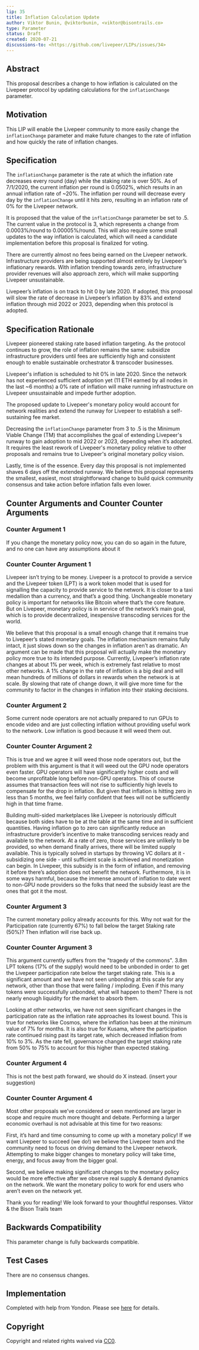 ```yaml
---
lip: 35
title: Inflation Calculation Update
author: Viktor Bunin, @viktorbunin, <viktor@bisontrails.co> 
type: Parameter
status: Draft
created: 2020-07-21
discussions-to: <https://github.com/livepeer/LIPs/issues/34>
---
```


## Abstract

This proposal describes a change to how inflation is calculated on the Livepeer protocol by updating calculations for the `inflationChange` parameter.

## Motivation

This LIP will enable the Livepeer community to more easily change the `inflationChange` parameter and make future changes to the rate of inflation and how quickly the rate of inflation changes.

## Specification

The `inflationChange` parameter is the rate at which the inflation rate decreases every round (day) while the staking rate is over 50%. As of 7/1/2020, the current inflation per round is 0.0502%, which results in an annual inflation rate of ~20%. The inflation per round will decrease every day by the `inflationChange` until it hits zero, resulting in an inflation rate of 0% for the Livepeer network.

It is proposed that the value of the `inflationChange` parameter be set to .5. The current value in the protocol is 3, which represents a change from 0.0003%/round to 0.00005%/round. This will also require some small updates to the way inflation is calculated, which will need a candidate implementation before this proposal is finalized for voting.

There are currently almost no fees being earned on the Livepeer network. Infrastructure providers are being supported almost entirely by Livepeer’s inflationary rewards. With inflation trending towards zero, infrastructure provider revenues will also approach zero, which will make supporting Livepeer unsustainable.

Livepeer’s inflation is on track to hit 0 by late 2020. If adopted, this proposal will slow the rate of decrease in Livepeer’s inflation by 83% and extend inflation through mid 2022 or 2023, depending when this protocol is adopted.

## Specification Rationale

Livepeer pioneered staking rate based inflation targeting. As the protocol continues to grow, the role of inflation remains the same: subsidize infrastructure providers until fees are sufficiently high and consistent enough to enable sustainable orchestrator & transcoder businesses.

Livepeer's inflation is scheduled to hit 0% in late 2020. Since the network has not experienced sufficient adoption yet (11 ETH earned by all nodes in the last ~6 months) a 0% rate of inflation will make running infrastructure on Livepeer unsustainable and impede further adoption.

The proposed update to Livepeer's monetary policy would account for network realities and extend the runway for Livepeer to establish a self-sustaining fee market.

Decreasing the `inflationChange` parameter from 3 to .5 is the Minimum Viable Change (TM) that accomplishes the goal of extending Livepeer's runway to gain adoption to mid 2022 or 2023, depending when it’s adopted. It requires the least rework of Livepeer's monetary policy relative to other proposals and remains true to Livepeer's original monetary policy vision.

Lastly, time is of the essence. Every day this proposal is not implemented shaves 6 days off the extended runway. We believe this proposal represents the smallest, easiest, most straightforward change to build quick community consensus and take action before inflation falls even lower.

## Counter Arguments and Counter Counter Arguments

### Counter Argument 1
If you change the monetary policy now, you can do so again in the future, and no one can have any assumptions about it

### Counter Counter Argument 1
Livepeer isn’t trying to be money. Livepeer is a protocol to provide a service and the Livepeer token (LPT) is a work token model that is used for signalling the capacity to provide service to the network. It is closer to a taxi medallion than a currency, and that’s a good thing. Unchangeable monetary policy is important for networks like Bitcoin where that’s the core feature. But on Livepeer, monetary policy is in service of the network’s main goal, which is to provide decentralized, inexpensive transcoding services for the world.

We believe that this proposal is a small enough change that it remains true to Livepeer’s stated monetary goals. The inflation mechanism remains fully intact, it just slows down so the changes in inflation aren’t as dramatic. An argument can be made that this proposal will actually make the monetary policy more true to its intended purpose. Currently, Livepeer’s inflation rate changes at about 1% per week, which is extremely fast relative to most other networks. A 1% change in the rate of inflation is a big deal and will mean hundreds of millions of dollars in rewards when the network is at scale. By slowing that rate of change down, it will give more time for the community to factor in the changes in inflation into their staking decisions.

### Counter Argument 2
Some current node operators are not actually prepared to run GPUs to encode video and are just collecting inflation without providing useful work to the network. Low inflation is good because it will weed them out.

### Counter Counter Argument 2
This is true and we agree it will weed those node operators out, but the problem with this argument is that it will weed out the GPU node operators even faster. GPU operators will have significantly higher costs and will become unprofitable long before non-GPU operators. This of course assumes that transaction fees will not rise to sufficiently high levels to compensate for the drop in inflation. But given that inflation is hitting zero in less than 5 months, we feel fairly confident that fees will not be sufficiently high in that time frame.

Building multi-sided marketplaces like Livepeer is notoriously difficult because both sides have to be at the table at the same time and in sufficient quantities. Having inflation go to zero can significantly reduce an infrastructure provider’s incentive to make transcoding services ready and available to the network. At a rate of zero, those services are unlikely to be provided, so when demand finally arrives, there will be limited supply available. This is typically solved in startups by throwing VC dollars at it - subsidizing one side - until sufficient scale is achieved and monetization can begin. In Livepeer, this subsidy is in the form of inflation, and removing it before there’s adoption does not benefit the network. Furthermore, it is in some ways harmful, because the immense amount of inflation to date went to non-GPU node providers so the folks that need the subsidy least are the ones that got it the most.

### Counter Argument 3
The current monetary policy already accounts for this. Why not wait for the Participation rate (currently 67%) to fall below the target Staking rate (50%)? Then inflation will rise back up.

### Counter Counter Argument 3
This argument currently suffers from the "tragedy of the commons". 3.8m LPT tokens (17% of the supply) would need to be unbonded in order to get the Livepeer participation rate below the target staking rate. This is a significant amount and we have not seen unbonding at this scale for any network, other than those that were failing / imploding. Even if this many tokens were successfully unbonded, what will happen to them? There is not nearly enough liquidity for the market to absorb them.

Looking at other networks, we have not seen significant changes in the participation rate as the inflation rate approaches its lowest bound. This is true for networks like Cosmos, where the inflation has been at the minimum value of 7% for months. It is also true for Kusama, where the participation rate continued rising past its target rate, which decreased inflation from 10% to 3%. As the rate fell, governance changed the target staking rate from 50% to 75% to account for this higher than expected staking.

### Counter Argument 4
This is not the best path forward, we should do X instead. (insert your suggestion)

### Counter Counter Argument 4
Most other proposals we’ve considered or seen mentioned are larger in scope and require much more thought and debate. Performing a larger economic overhaul is not advisable at this time for two reasons:

First, it’s hard and time consuming to come up with a monetary policy! If we want Livepeer to succeed (we do!) we believe the Livepeer team and the community need to focus on driving demand to the Livepeer network. Attempting to make bigger changes to monetary policy will take time, energy, and focus away from the bigger goal.

Second, we believe making significant changes to the monetary policy would be more effective after we observe real supply & demand dynamics on the network. We want the monetary policy to work for end users who aren’t even on the network yet.

Thank you for reading! We look forward to your thoughtful responses.
Viktor & the Bison Trails team

## Backwards Compatibility

This parameter change is fully backwards compatible. 

## Test Cases

There are no consensus changes.

## Implementation

Completed with help from Yondon. Please see [here](https://github.com/livepeer/LIPs/issues/34#issuecomment-659575558) for details.

## Copyright

Copyright and related rights waived via [CC0](https://creativecommons.org/publicdomain/zero/1.0/).

